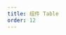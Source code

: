 ```yaml
---
title: 组件 Table
order: 12
---
```


<code title="basic" src="./table/basic.jsx" />

<code title="plugins" desc="展示了内置的插件" src="./table/plugins.jsx" />